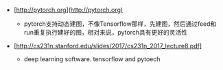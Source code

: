 * [http://pytorch.org](http://pytorch.org)
  * pytorch支持动态建图，不像Tensorflow那样，先建图，然后通过feed和run重复执行建好的图，相对来说，pytorch具有更好的灵活性
  
* [http://cs231n.stanford.edu/slides/2017/cs231n_2017_lecture8.pdf]
  * deep learning software. tensorflow and pytoech
